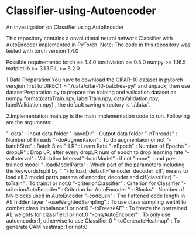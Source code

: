 # Classifier-using-Autoencoder
 An investigation on Classifier using AutoEncoder

This repository contains a onvolutional neural network Classifier with AutoEncoder implemented in PyTorch.
Note: The code in this repository was tested with torch version 1.4.0

Possible requirements:
torch == 1.4.0
torchvision >= 0.5.0
numpy >= 1.16.5
matplotlib >= 3.1.1
PIL >= 6.2.0

1.Data Preparation
You have to download the CIFAR-10 dataset in pytorch versjion first to DIRECT = './data/cifar-10-batches-py/' and unpack, then use datasetPreparation.py to prepare the training and validation dataset as numpy format(dataTrain.npy, labelTrain.npy, dataValidation.npy, labelValidation.npy) , the default saving directory is './data/'.

2.Implementation
main.py is the main implementation code to run. Following are the arguments:

"-data" : Input data folder
"-saveDir" : Output data folder
"-nThreads" : Number of threads
"-doAugmentaion" : To do augmentaion or not
"-batchSize" : Batch Size
"-LR" : Learn Rate
"-nEpoch" : Number of Epochs
"-dropLR" : Drop LR, after every dropLR num of epoch to drop learning rate
"-valInterval" : Validation Interval
"-loadModel" : if not "none", Load pre-trained model
"-loadModelParts" : Which part of the parameters including the keywords(split by "_") to load, default='encoder_decoder_clf', means to load all 3 model parts params of encoder, decoder and clf(classifier)
"-toTrain" : To train:1 or not:0
"-criterionClassifier" : Criterion for Classifier
"-criterionAutoEncoder" : Criterion for AutoEncoder
"-nBlocks" : Number of NN blocks used in AutoEncoder
"-codeLen" : The flattened code length in AE hidden layer
"-useWeightedSampling" : To use class sampling weitht to combat class imbalance:1 or not:0
"-toFreezeAE" : To freeze the pretrained AE weights for classifier:1 or not:0
"-onlyAutoEncoder" : To only use autoencoder:1, otherwise to use Classifier:0
"-toGenerateHeatmap" : To generate CAM heatmap:1 or not:0
